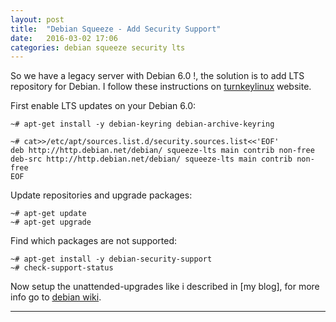 ```yaml
---
layout: post
title:  "Debian Squeeze - Add Security Support"
date:   2016-03-02 17:06
categories: debian squeeze security lts
---
```


So we have a legacy server with Debian 6.0 !, the solution is to add LTS repository for Debian.
I follow these instructions on [turnkeylinux] website.

First enable LTS updates on your Debian 6.0:

    ~# apt-get install -y debian-keyring debian-archive-keyring

    ~# cat>>/etc/apt/sources.list.d/security.sources.list<<'EOF'
    deb http://http.debian.net/debian/ squeeze-lts main contrib non-free
    deb-src http://http.debian.net/debian/ squeeze-lts main contrib non-free
    EOF

Update repositories and upgrade packages:

    ~# apt-get update
    ~# apt-get upgrade


Find which packages are not supported: 
 
    ~# apt-get install -y debian-security-support
    ~# check-support-status


Now setup the unattended-upgrades like i described in [my blog],
for more info go to [debian wiki].


---
[my-blog]: <http://blog.arainho.me/ubuntu/security/upgrade/unattended-upgrades/ansible/2016/02/19/ubuntu-automatic-security-updates.html>
[debian wiki]: <https://wiki.debian.org/UnattendedUpgrades>
[turnkeylinux]: <https://www.turnkeylinux.org/blog/extending-squeeze-security-support>
